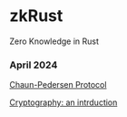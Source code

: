 # zkRust
Zero Knowledge in Rust

### April 2024

[Chaun-Pedersen Protocol](https://crypto.stackexchange.com/questions/99262/chaum-pedersen-protocol)

[Cryptography: an intrduction](https://www.cs.umd.edu/~waa/414-F11/IntroToCrypto.pdf)
